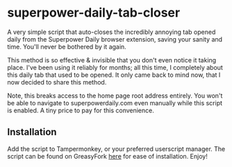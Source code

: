 # superpower-daily-tab-closer
A very simple script that auto-closes the incredibly annoying tab opened daily from the Superpower Daily browser extension, saving your sanity and time. You'll never be bothered by it again.

This method is so effective & invisible that you don't even notice it taking place. I've been using it reliably for months; all this time, I completely about this daily tab that used to be opened. It only came back to mind now, that I now decided to share this method.

Note, this breaks access to the home page root address entirely. You won't be able to navigate to superpowerdaily.com even manually while this script is enabled. A tiny price to pay for this convenience.

## Installation
Add the script to Tampermonkey, or your preferred userscript manager. The script can be found on GreasyFork [here](https://greasyfork.org/en/scripts/485660-auto-close-superpower-daily-tab) for ease of installation. Enjoy!
